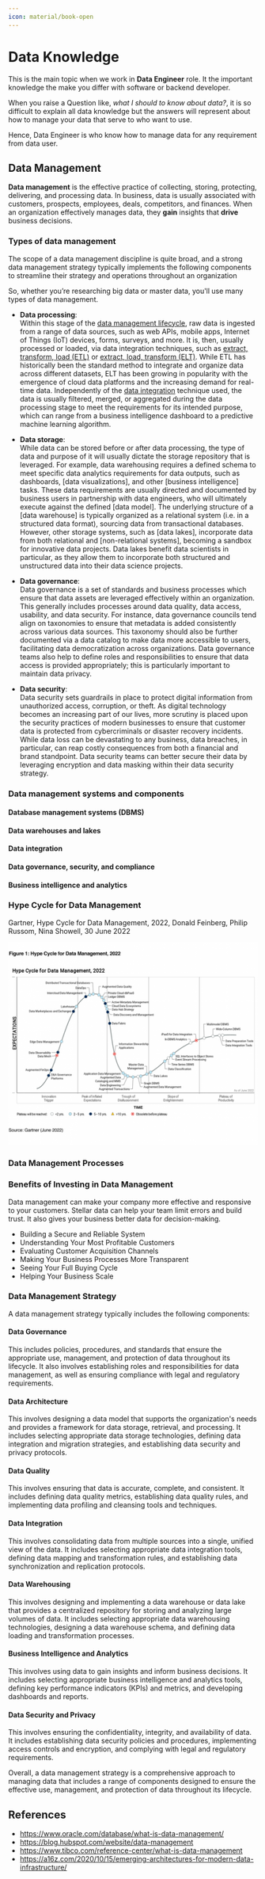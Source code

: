 ```yaml
---
icon: material/book-open
---
```


# Data Knowledge

This is the main topic when we work in **Data Engineer** role. It the important
knowledge the make you differ with software or backend developer.

When you raise a Question like, _what I should to know about data?_, it is so difficult
to explain all data knowledge but the answers will represent about how to manage your
data that serve to who want to use.

Hence, Data Engineer is who know how to manage data for any requirement from data
user.

## Data Management

**Data management** is the effective practice of collecting, storing, protecting, delivering,
and processing data. In business, data is usually associated with customers, prospects,
employees, deals, competitors, and finances. When an organization effectively manages data,
they **gain** insights that **drive** business decisions.

### Types of data management

The scope of a data management discipline is quite broad, and a strong data management
strategy typically implements the following components to streamline their strategy
and operations throughout an organization

So, whether you’re researching big data or master data, you'll use many types of
data management.

- **Data processing**: \
  Within this stage of the [data management lifecycle](https://www.ibm.com/topics/data-lifecycle-management),
  raw data is ingested from a range of data sources, such as web APIs, mobile apps,
  Internet of Things (IoT) devices, forms, surveys, and more. It is, then, usually
  processed or loaded, via data integration techniques, such as [extract, transform,
  load (ETL)](https://www.ibm.com/topics/etl) or [extract, load, transform (ELT)](https://www.ibm.com/topics/elt).
  While ETL has historically been the standard method to integrate and organize
  data across different datasets, ELT has been growing in popularity with the emergence
  of cloud data platforms and the increasing demand for real-time data. Independently
  of the [data integration](https://www.ibm.com/analytics/data-integration) technique
  used, the data is usually filtered, merged,
  or aggregated during the data processing stage to meet the requirements for its
  intended purpose, which can range from a business intelligence dashboard to a
  predictive machine learning algorithm.

- **Data storage**: \
  While data can be stored before or after data processing, the type of data and
  purpose of it will usually dictate the storage repository that is leveraged.
  For example, data warehousing requires a defined schema to meet specific data
  analytics requirements for data outputs, such as dashboards, [data visualizations],
  and other [business intelligence] tasks. These data requirements are usually directed
  and documented by business users in partnership with data engineers, who will
  ultimately execute against the defined [data model]. The underlying structure of
  a [data warehouse] is typically organized as a relational system (i.e. in a structured data format),
  sourcing data from transactional databases. However, other storage systems,
  such as [data lakes], incorporate data from both relational and [non-relational systems],
  becoming a sandbox for innovative data projects. Data lakes benefit data scientists
  in particular, as they allow them to incorporate both structured and unstructured
  data into their data science projects.

- **Data governance**: \
  Data governance is a set of standards and business processes which ensure that
  data assets are leveraged effectively within an organization. This generally
  includes processes around data quality, data access, usability, and data security.
  For instance, data governance councils tend align on taxonomies to ensure that
  metadata is added consistently across various data sources. This taxonomy should
  also be further documented via a data catalog to make data more accessible to users,
  facilitating data democratization across organizations. Data governance teams
  also help to define roles and responsibilities to ensure that data access is provided
  appropriately; this is particularly important to maintain data privacy.

- **Data security**: \
  Data security sets guardrails in place to protect digital information from unauthorized
  access, corruption, or theft. As digital technology becomes an increasing part
  of our lives, more scrutiny is placed upon the security practices of modern businesses
  to ensure that customer data is protected from cybercriminals or disaster recovery
  incidents. While data loss can be devastating to any business, data breaches,
  in particular, can reap costly consequences from both a financial and brand standpoint.
  Data security teams can better secure their data by leveraging encryption and
  data masking within their data security strategy.

### Data management systems and components

#### Database management systems (DBMS)

#### Data warehouses and lakes

#### Data integration

#### Data governance, security, and compliance

#### Business intelligence and analytics

### Hype Cycle for Data Management

Gartner, Hype Cycle for Data Management, 2022,
Donald Feinberg, Philip Russom, Nina Showell, 30 June 2022

![Hype Cycle for Data Management 2022](images/hype-cycle-for-data-management-2022.png)

### Data Management Processes

### Benefits of Investing in Data Management

Data management can make your company more effective and responsive to your customers.
Stellar data can help your team limit errors and build trust. It also gives your
business better data for decision-making.

- Building a Secure and Reliable System
- Understanding Your Most Profitable Customers
- Evaluating Customer Acquisition Channels
- Making Your Business Processes More Transparent
- Seeing Your Full Buying Cycle
- Helping Your Business Scale

### Data Management Strategy

A data management strategy typically includes the following components:

#### Data Governance
This includes policies, procedures, and standards that ensure the appropriate use,
management, and protection of data throughout its lifecycle. It also involves
establishing roles and responsibilities for data management, as well as ensuring
compliance with legal and regulatory requirements.


#### Data Architecture

This involves designing a data model that supports the organization's needs and
provides a framework for data storage, retrieval, and processing. It includes
selecting appropriate data storage technologies, defining data integration and
migration strategies, and establishing data security and privacy protocols.

#### Data Quality

This involves ensuring that data is accurate, complete, and consistent. It includes
defining data quality metrics, establishing data quality rules, and implementing
data profiling and cleansing tools and techniques.

#### Data Integration

This involves consolidating data from multiple sources into a single, unified view
of the data. It includes selecting appropriate data integration tools, defining
data mapping and transformation rules, and establishing data synchronization and
replication protocols.

#### Data Warehousing

This involves designing and implementing a data warehouse or data lake that provides
a centralized repository for storing and analyzing large volumes of data. It
includes selecting appropriate data warehousing technologies, designing a data
warehouse schema, and defining data loading and transformation processes.

#### Business Intelligence and Analytics

This involves using data to gain insights and inform business decisions. It includes
selecting appropriate business intelligence and analytics tools, defining key performance
indicators (KPIs) and metrics, and developing dashboards and reports.

#### Data Security and Privacy
This involves ensuring the confidentiality, integrity, and availability of data.
It includes establishing data security policies and procedures, implementing access
controls and encryption, and complying with legal and regulatory requirements.

Overall, a data management strategy is a comprehensive approach to managing data
that includes a range of components designed to ensure the effective use, management,
and protection of data throughout its lifecycle.

## References

- https://www.oracle.com/database/what-is-data-management/
- https://blog.hubspot.com/website/data-management
- https://www.tibco.com/reference-center/what-is-data-management
- https://a16z.com/2020/10/15/emerging-architectures-for-modern-data-infrastructure/
